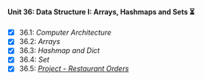 #### Unit 36: Data Structure I: Arrays, Hashmaps and Sets :hourglass_flowing_sand:

- [X] 36.1: _Computer Architecture_
- [X] 36.2: _Arrays_
- [X] 36.3: _Hashmap and Dict_
- [X] 36.4: _Set_
- [X] 36.5: [_Project - Restaurant Orders_](https://github.com/tryber/sd-011-restaurant-orders/pull/70)
